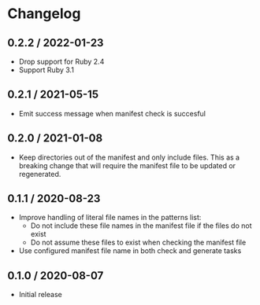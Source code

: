 # Changelog

## 0.2.2 / 2022-01-23

* Drop support for Ruby 2.4
* Support Ruby 3.1

## 0.2.1 / 2021-05-15

* Emit success message when manifest check is succesful

## 0.2.0 / 2021-01-08

* Keep directories out of the manifest and only include files. This as a
  breaking change that will require the manifest file to be updated or
  regenerated.

## 0.1.1 / 2020-08-23

* Improve handling of literal file names in the patterns list:
  - Do not include these file names in the manifest file if the files do not exist
  - Do not assume these files to exist when checking the manifest file
* Use configured manifest file name in both check and generate tasks

## 0.1.0 / 2020-08-07

* Initial release
